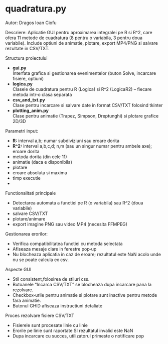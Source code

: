 # quadratura.py  
Autor: Dragos Ioan Ciofu  



Descriere: Aplicatie GUI pentru aproximarea integralei pe R si R^2, care ofera 11 metode de cuadratura (8 pentru o variabila, 3 pentru doua variabile). Include optiuni de animatie, plotare, export MP4/PNG si salvare rezultate in CSV/TXT.

Structura proiectului

- **gui.py**  
  Interfata grafica si gestionarea evenimentelor (buton Solve, incarcare fisiere, optiuni)
- **logica.py**  
  Clasele de cuadratura pentru R (Logica) si R^2 (LogicaR2) – fiecare metoda intr‑o clasa separata
- **csv_and_txt.py**  
  Clase pentru incarcare si salvare date in format CSV/TXT folosind tkinter
- **plotting_anim.py**  
  Clase pentru animatie (Trapez, Simpson, Dreptunghi) si plotare grafice 2D/3D

Parametri input:

- **R:** interval a,b; numar subdiviziuni sau eroare dorita
- **R^2:** interval a,b,c,d; n,m (sau un singur numar pentru ambele axe); eroare dorita
- metoda dorita (din cele 11)
- animatie (daca e disponibila)
- plotare
- eroare absoluta si maxima
- timp executie
- 
Functionalitati principale

- Detectarea automata a functiei pe R (o variabila) sau R^2 (doua variabile)
- salvare CSV/TXT
- plotare/animare
- export imagine PNG sau video MP4 (necesita FFMPEG)

Gestionarea erorilor:

- Verifica compatibilitatea functiei cu metoda selectata
- Afiseaza mesaje clare in ferestre pop‑up
- Nu blocheaza aplicatia in caz de eroare; rezultatul este NaN acolo unde nu se poate calcula ex csv.

Aspecte GUI

- Stil consistent,folosirea de stiluri css.
- Butoanele “Incarca CSV/TXT” se blocheaza dupa incarcare pana la rezolvare.
- Checkbox‑urile pentru animatie si plotare sunt inactive pentru metode fara animatie.
- Butonul GHID afiseaza instructiuni detaliate

Proces rezolvare fisiere CSV/TXT

- Fisierele sunt procesate linie cu linie
- Erorile pe linie sunt raportate SI rezultatul invalid este NaN
- Dupa incarcare cu succes, utilizatorul primeste o notificare pop






